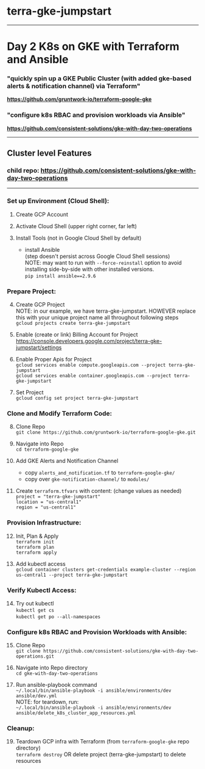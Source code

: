 # terra-gke-jumpstart

-------------------------

# Day 2 K8s on GKE with Terraform and Ansible
  
### **"quickly spin up a GKE Public Cluster (with added gke-based alerts & notification channel) via Terraform"**    
**https://github.com/gruntwork-io/terraform-google-gke**



### **"configure k8s RBAC and provision workloads via Ansible"**   
**https://github.com/consistent-solutions/gke-with-day-two-operations**
   

-------------------------

## Cluster level Features

### child repo: https://github.com/consistent-solutions/gke-with-day-two-operations

-------------------------
   
### Set up Environment (Cloud Shell): ###
1. Create GCP Account   

2. Activate Cloud Shell (upper right corner, far left)   

3.  Install Tools (not in Google Cloud Shell by default)   
    - install Ansible   
     (step doesn't persist across Google Cloud Shell sessions)   
     NOTE: may want to run with ```--force-reinstall``` option to avoid installing side-by-side with other installed versions.   
      ```pip install ansible==2.9.6```
    

### Prepare Project: ###
4. Create GCP Project   
    NOTE: in our example, we have terra-gke-jumpstart. HOWEVER replace this with your unique project name all throughout following steps   
    ```gcloud projects create terra-gke-jumpstart```   


5. Enable (create or link) Billing Account for Project     
     https://console.developers.google.com/project/terra-gke-jumpstart/settings   
    

6. Enable Proper Apis for Project   
    ```gcloud services enable compute.googleapis.com --project terra-gke-jumpstart```     
    ```gcloud services enable container.googleapis.com --project terra-gke-jumpstart```   

7. Set Project   
    ```gcloud config set project terra-gke-jumpstart```   

### Clone and Modify Terraform Code: ###
8. Clone Repo   
    ```git clone https://github.com/gruntwork-io/terraform-google-gke.git```   
    
9. Navigate into Repo   
    ```cd terraform-google-gke```    

10. Add GKE Alerts and Notification Channel   
    - copy ```alerts_and_notification.tf``` to ```terraform-google-gke/```
    - copy over ```gke-notification-channel/``` to ```modules/```   
    
11. Create ```terraform.tfvars``` with content: (change values as needed)   
```project = "terra-gke-jumpstart"```   
```location = "us-central1"```   
```region = "us-central1"```   

### Provision Infrastructure: ###
12. Init, Plan & Apply     
    ```terraform init```   
	```terraform plan```   
	```terraform apply```   


13. Add kubectl access   
    ```gcloud container clusters get-credentials example-cluster --region us-central1 --project terra-gke-jumpstart```   
    
### Verify Kubectl Access: ###
14. Try out kubectl   
    ```kubectl get cs```   
    ```kubectl get po --all-namespaces```

### Configure k8s RBAC and Provision Workloads with Ansible: ###
15. Clone Repo   
   ```git clone https://github.com/consistent-solutions/gke-with-day-two-operations.git```

16. Navigate into Repo directory   
   ```cd gke-with-day-two-operations```
  
17. Run ansible-playbook command   
   ```~/.local/bin/ansible-playbook -i ansible/environments/dev ansible/dev.yml```   
   NOTE: for teardown, run:   
   ```~/.local/bin/ansible-playbook -i ansible/environments/dev ansible/delete_k8s_cluster_app_resources.yml```     

### Cleanup: ###
19. Teardown GCP infra with Terraform (from ```terraform-google-gke``` repo directory)   
    ```terraform destroy```   OR delete project (terra-gke-jumpstart) to delete resources   
